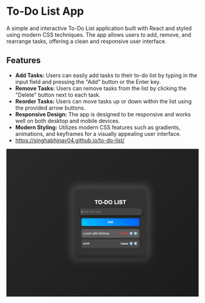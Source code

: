 # To-Do List App

A simple and interactive To-Do List application built with React and styled using modern CSS techniques. The app allows users to add, remove, and rearrange tasks, offering a clean and responsive user interface.

## Features

- **Add Tasks:** Users can easily add tasks to their to-do list by typing in the input field and pressing the "Add" button or the Enter key.
- **Remove Tasks:** Users can remove tasks from the list by clicking the "Delete" button next to each task.
- **Reorder Tasks:** Users can move tasks up or down within the list using the provided arrow buttons.
- **Responsive Design:** The app is designed to be responsive and works well on both desktop and mobile devices.
- **Modern Styling:** Utilizes modern CSS features such as gradients, animations, and keyframes for a visually appealing user interface.
- https://singhabhinav04.github.io/to-do-list/

![Screenshot of the To-Do List App](./ScreenShot.png)
